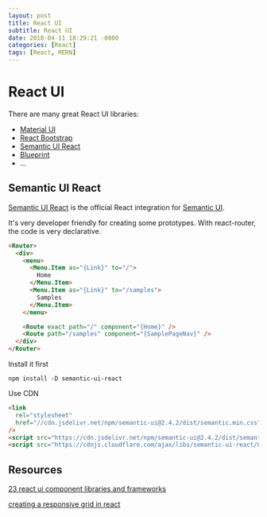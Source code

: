 ```yaml
---
layout: post
title: React UI
subtitle: React UI
date: 2018-04-11 18:29:21 -0800
categories: [React]
tags: [React, MERN]
---
```


# React UI

There are many great React UI libraries:

- [Material UI](https://material-ui.com/)
- [React Bootstrap](https://react-bootstrap.github.io/)
- [Semantic UI React](https://react.semantic-ui.com/)
- [Blueprint](https://blueprintjs.com/)
- ...

## Semantic UI React

[Semantic UI React](https://react.semantic-ui.com/) is the official React integration for [Semantic UI](https://semantic-ui.com/).

It's very developer friendly for creating some prototypes. With react-router, the code is very declarative.

```html
<Router>
  <div>
    <menu>
      <Menu.Item as="{Link}" to="/">
        Home
      </Menu.Item>
      <Menu.Item as="{Link}" to="/samples">
        Samples
      </Menu.Item>
    </menu>

    <Route exact path="/" component="{Home}" />
    <Route path="/samples" component="{SamplePageNav}" />
  </div>
</Router>
```

Install it first

`npm install -D semantic-ui-react`

Use CDN

```html
<link
  rel="stylesheet"
  href="//cdn.jsdelivr.net/npm/semantic-ui@2.4.2/dist/semantic.min.css"
/>
<script src="https://cdn.jsdelivr.net/npm/semantic-ui@2.4.2/dist/semantic.min.js"></script>
<script src="https://cdnjs.cloudflare.com/ajax/libs/semantic-ui-react/0.85.0/semantic-ui-react.min.js"></script>
```

## Resources

[23 react ui component libraries and frameworks](https://hackernoon.com/23-best-react-ui-component-libraries-and-frameworks-250a81b2ac42)

[creating a responsive grid in react](https://www.telerik.com/blogs/creating-a-responsive-grid-in-react)
